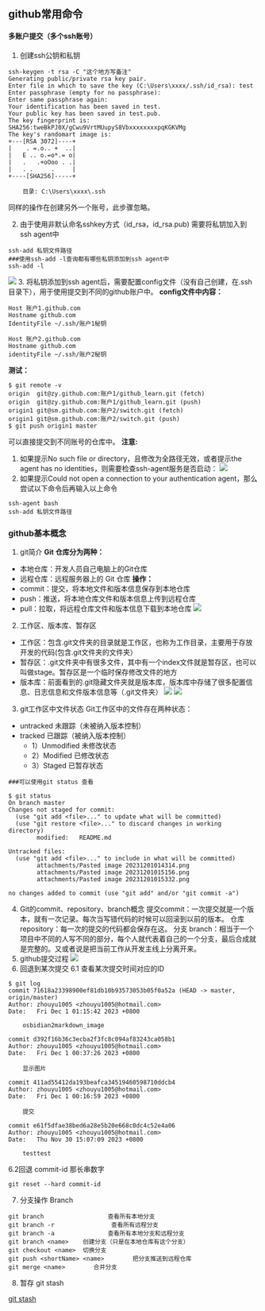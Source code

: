 ## github常用命令
#### 多账户提交（多个ssh账号）
1. 创建ssh公钥和私钥
```shell
ssh-keygen -t rsa -C "这个地方写备注"
Generating public/private rsa key pair.
Enter file in which to save the key (C:\Users\xxxx/.ssh/id_rsa): test
Enter passphrase (empty for no passphrase):
Enter same passphrase again:
Your identification has been saved in test.
Your public key has been saved in test.pub.
The key fingerprint is:
SHA256:tweBkPJ0X/gCwu9VrtMUupyS8VbxxxxxxxxpqKGKVMg 
The key's randomart image is:
+---[RSA 3072]----+
|    . =.o.. +  ..|
|   E .. o.=o*.= o|
|   .   .+oOoo . .|
|   . .     .     |
+----[SHA256]-----+

    目录: C:\Users\xxxx\.ssh
```
同样的操作在创建另外一个账号，此步骤忽略。

2. 由于使用非默认命名sshkey方式（id_rsa，id_rsa.pub)
需要将私钥加入到ssh agent中
```shell
ssh-add 私钥文件路径
###使用ssh-add -l查询都有哪些私钥添加到ssh agent中
ssh-add -l
```
![](attachments/Pasted%20image%2020231201001139.png)
3. 将私钥添加到ssh agent后，需要配置config文件（没有自己创建，在.ssh目录下），用于使用提交到不同的github账户中。
**config文件中内容：**
```
Host 账户1.github.com
Hostname github.com
IdentityFile ~/.ssh/账户1秘钥

Host 账户2.github.com
Hostname github.com
identityFile ~/.ssh/账户2秘钥
```

**测试：**
```
$ git remote -v
origin  git@zy.github.com:账户1/github_learn.git (fetch)
origin  git@zy.github.com:账户1/github_learn.git (push)
origin1 git@sm.github.com:账户2/switch.git (fetch)
origin1 git@sm.github.com:账户2/switch.git (push)
$ git push origin1 master
```

可以直接提交到不同账号的仓库中。
**注意:**
1. 如果提示No such file or directory，且修改为全路径无效，或者提示the agent has no identities，则需要检查ssh-agent服务是否启动：
![](attachments/Pasted%20image%2020231201000830.png)
2. 如果提示Could not open a connection to your authentication agent，那么尝试以下命令后再输入以上命令
```shell
ssh-agent bash
ssh-add 私钥文件路径
```

### github基本概念
1. git简介
**Git 仓库分为两种：**
- 本地仓库：开发人员自己电脑上的Git仓库
- 远程仓库：远程服务器上的 Git 仓库
**操作：**
- commit：提交，将本地文件和版本信息保存到本地仓库
- push：推送，将本地仓库文件和版本信息上传到远程仓库
- pull：拉取，将远程仓库文件和版本信息下载到本地仓库
![](attachments/Pasted%20image%2020231201015156.png)
2. 工作区、版本库、暂存区
- 工作区：包含.git文件夹的目录就是工作区，也称为工作目录，主要用于存放开发的代码(包含.git文件夹的文件夹）
- 暂存区：.git文件夹中有很多文件，其中有一个index文件就是暂存区，也可以叫做stage。暂存区是一个临时保存修改文件的地方
- 版本库：前面看到的.git隐藏文件夹就是版本库，版本库中存储了很多配置信息、日志信息和文件版本信息等（.git文件夹）
![](attachments/Pasted%20image%2020231201015332.png)
![](attachments/Pasted%20image%2020231201020822.png)
3. git工作区中文件状态
Git工作区中的文件存在两种状态：
-   untracked 未跟踪（未被纳入版本控制）
-   tracked 已跟踪（被纳入版本控制）
    -   1）Unmodified 未修改状态
    -   2）Modified 已修改状态
    -   3）Staged 已暂存状态
```
###可以使用git status 查看

$ git status
On branch master
Changes not staged for commit:
  (use "git add <file>..." to update what will be committed)
  (use "git restore <file>..." to discard changes in working directory)
        modified:   README.md

Untracked files:
  (use "git add <file>..." to include in what will be committed)
        attachments/Pasted image 20231201014314.png
        attachments/Pasted image 20231201015156.png
        attachments/Pasted image 20231201015332.png

no changes added to commit (use "git add" and/or "git commit -a")

```
4. Git的commit、repository、branch概念
提交commit：一次提交就是一个版本，就有一次记录。每次当写错代码的时候可以回滚到以前的版本。
仓库 repository：每一次的提交的代码都会保存在这。
分支 branch：相当于一个项目中不同的人写不同的部分，每个人就代表着自己的一个分支，最后合成就是完整的。又或者说是把当前工作从开发主线上分离开来。
5. github提交过程
![](attachments/Pasted%20image%2020231201014314.png)
6. 回退到某次提交
6.1 查看某次提交时间对应的ID
```
$ git log
commit 71618a23398900ef81db10b93573053b05f0a52a (HEAD -> master, origin/master)
Author: zhouyu1005 <zhouyu1005@hotmail.com>
Date:   Fri Dec 1 01:15:42 2023 +0800

    osbidian2markdown_image

commit d392f16b36c3ecba2f3fc8c094af83243ca058b1
Author: zhouyu1005 <zhouyu1005@hotmail.com>
Date:   Fri Dec 1 00:37:26 2023 +0800

    显示图片

commit 411ad55412da193beafca34519460598710ddcb4
Author: zhouyu1005 <zhouyu1005@hotmail.com>
Date:   Fri Dec 1 00:16:59 2023 +0800

    提交

commit e61f5dfae38bed6a28e5b20e668c0dc4c52e4a06
Author: zhouyu1005 <zhouyu1005@hotmail.com>
Date:   Thu Nov 30 15:07:09 2023 +0800

    testtest

```
6.2回退
commit-id 那长串数字
```
git reset --hard commit-id
```
7. 分支操作 Branch
```
git branch                  查看所有本地分支
git branch -r                查看所有远程分支
git branch -a               查看所有本地分支和远程分支
git branch <name>    创建分支（只是在本地仓库有这个分支）
git checkout <name>  切换分支
git push <shortName> <name>        把分支推送到远程仓库
git merge <name>        合并分支
```
8. 暂存 git stash

[git stash](git%20stash.md)



